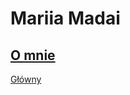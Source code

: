 # Mariia Madai
## [O mnie](https://mariiam224973.github.io/O_mnie/)


[Główny](https://github.com/MariiaM224973/Zadanko/edit/gh-pages/index.md)
